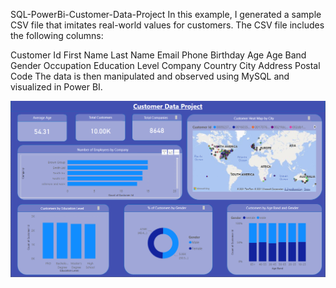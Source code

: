 SQL-PowerBi-Customer-Data-Project
In this example, I generated a sample CSV file that imitates real-world values for customers.
The CSV file includes the following columns:

Customer Id
First Name
Last Name
Email
Phone
Birthday
Age
Age Band
Gender
Occupation
Education Level
Company
Country
City
Address
Postal Code
The data is then manipulated and observed using MySQL and visualized in Power BI.

![Dashboard](dashboard.png)
